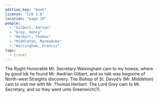 ```yaml
---
edition_key: "book"
license: "CC0 1.0"
location: "page 18"
people:
  - "Gilbert, Adrian"
  - "Grey, Henry"
  - "Herbert, Thomas"
  - "Middleton, Marmaduke"
  - "Walsingham, Francis"
tags:
  - travel
---
```

The Ryght Honorable Mr. Secretary Walsingham cam to my
howse, where by good lok he found Mr. Awdrian Gilbert, and so
talk was begonne of North-west Straights discovery. The Bishop
of St. Davyd’s (Mr. Middelton) cam to visit me with Mr. Thomas
Herbert. The Lord Grey cam to Mr. Secretary, and so they went
unto Greenwich(?).
